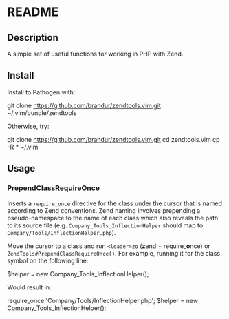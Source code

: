 README
======

Description
-----------

A simple set of useful functions for working in PHP with Zend.

Install
-------

Install to Pathogen with:

 git clone https://github.com/brandur/zendtools.vim.git ~/.vim/bundle/zendtools

Otherwise, try:

 git clone https://github.com/brandur/zendtools.vim.git
 cd zendtools.vim
 cp -R * ~/.vim

Usage
-----

### PrependClassRequireOnce

Inserts a `require_once` directive for the class under the cursor that is named according to Zend conventions. Zend naming involves prepending a pseudo-namespace to the name of each class which also reveals the path to its source file (e.g. `Company_Tools_InflectionHelper` should map to `Company/Tools/InflectionHelper.php`).

Move the cursor to a class and run `<leader>zo` (**z**end + require_**o**nce) or `ZendTools#PrependClassRequireOnce()`. For example, running it for the class symbol on the following line:

 $helper = new Company_Tools_InflectionHelper();

Would result in:

 require_once 'Company/Tools/InflectionHelper.php';
 $helper = new Company_Tools_InflectionHelper();
